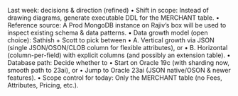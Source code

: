 Last week: decisions & direction (refined)
	•	Shift in scope: Instead of drawing diagrams, generate executable DDL for the MERCHANT table.
	•	Reference source: A Prod MongoDB instance on Rajiv’s box will be used to inspect existing schema & data patterns.
	•	Data growth model (open choice): Sathish + Scott to pick between
	•	A. Vertical growth via JSON (single JSON/OSON/CLOB column for flexible attributes), or
	•	B. Horizontal (column-per-field) with explicit columns (and possibly an extension table).
	•	Database path: Decide whether to
	•	Start on Oracle 19c (with sharding now, smooth path to 23ai), or
	•	Jump to Oracle 23ai (JSON native/OSON & newer features).
	•	Scope control for today: Only the MERCHANT table (no Fees, Attributes, Pricing, etc.).
